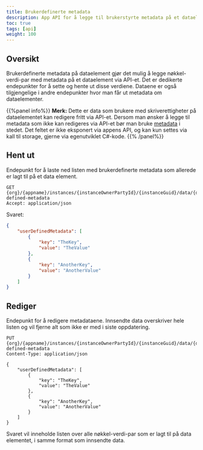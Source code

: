 ```yaml
---
title: Brukerdefinerte metadata
description: App API for å legge til brukerstyrte metadata på et dataelement.
toc: true
tags: [api]
weight: 100
---
```


## Oversikt

Brukerdefinerte metadata på dataelement gjør det mulig å legge nøkkel-verdi-par med metadata på et dataelement via API-et.
Det er dedikerte endepunkter for å sette og hente ut disse verdiene.
Dataene er også tilgjengelige i andre endepunkter hvor man får ut metadata om dataelementer.

{{%panel info%}}
**Merk:** 
Dette er data som brukere med skriverettigheter på dataelementet kan redigere fritt via API-et. 
Dersom man ønsker å legge til metadata som ikke kan redigeres via API-et bør man bruke [metadata](/nb/api/apps/data-elements/metadata/) i stedet. 
Det feltet er ikke eksponert via appens API, og kan kun settes via kall til storage, gjerne via egenutviklet C#-kode.
{{% /panel%}}

## Hent ut

Endepunkt for å laste ned listen med brukerdefinerte metadata som allerede er lagt til på et data element.

```http
GET {org}/{appname}/instances/{instanceOwnerPartyId}/{instanceGuid}/data/{dataGuid}/user-defined-metadata
Accept: application/json
```

Svaret:
```json
{
    "userDefinedMetadata": [
        {
            "key": "TheKey",
            "value": "TheValue"
        },
        {
            "key": "AnotherKey",
            "value": "AnotherValue"
        }
    ]
}
```

## Rediger

Endepunkt for å redigere metadataene. Innsendte data overskriver hele listen og vil fjerne alt som ikke er med i siste oppdatering.

```http
PUT {org}/{appname}/instances/{instanceOwnerPartyId}/{instanceGuid}/data/{dataGuid}/user-defined-metadata
Content-Type: application/json

{
    "userDefinedMetadata": [
        {
            "key": "TheKey",
            "value": "TheValue"
        },
        {
            "key": "AnotherKey",
            "value": "AnotherValue"
        }
    ]
}
```

Svaret vil inneholde listen over alle nøkkel-verdi-par som er lagt til på data elementet, i samme format som innsendte data.
